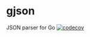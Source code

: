 # gjson
JSON parser for Go
[![codecov](https://codecov.io/gh/crossoverJie/gjson/branch/main/graph/badge.svg?token=51WIOVFN95)](https://codecov.io/gh/crossoverJie/gjson)

